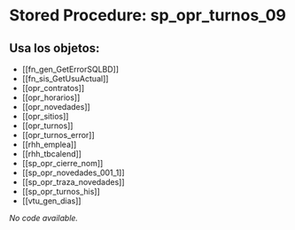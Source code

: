 # Stored Procedure: sp_opr_turnos_09

## Usa los objetos:
- [[fn_gen_GetErrorSQLBD]]
- [[fn_sis_GetUsuActual]]
- [[opr_contratos]]
- [[opr_horarios]]
- [[opr_novedades]]
- [[opr_sitios]]
- [[opr_turnos]]
- [[opr_turnos_error]]
- [[rhh_emplea]]
- [[rhh_tbcalend]]
- [[sp_opr_cierre_nom]]
- [[sp_opr_novedades_001_1]]
- [[sp_opr_traza_novedades]]
- [[sp_opr_turnos_his]]
- [[vtu_gen_dias]]

*No code available.*
